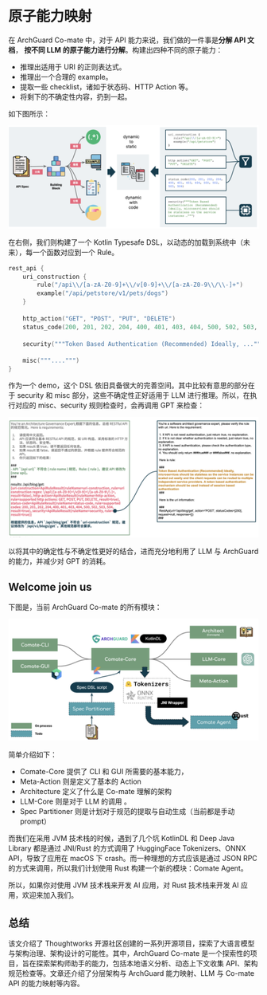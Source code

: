 # 原子能力映射

在 ArchGuard Co-mate 中，对于 API 能力来说，我们做的一件事是**分解 API 文档**， **按不同 LLM 的原子能力进行分解**。构建出四种不同的原子能力：

- 推理出适用于 URI 的正则表达式。
- 推理出一个合理的 example。
- 提取一些 checklist，诸如于状态码、HTTP Action 等。
- 将剩下的不确定性内容，扔到一起。

如下图所示：

![LLM Capability](images/llm-capability-mapping-dsl.png)

在右侧，我们则构建了一个 Kotlin Typesafe DSL，以动态的加载到系统中（未来），每一个函数对应到一个 Rule。

```kotlin
rest_api {
    uri_construction {
        rule("/api\\/[a-zA-Z0-9]+\\/v[0-9]+\\/[a-zA-Z0-9\\/\\-]+")
        example("/api/petstore/v1/pets/dogs")
    }

    http_action("GET", "POST", "PUT", "DELETE")
    status_code(200, 201, 202, 204, 400, 401, 403, 404, 500, 502, 503, 504)

    security("""Token Based Authentication (Recommended) Ideally, ...""")

    misc("""....""")
}
```

作为一个 demo，这个 DSL 依旧具备很大的完善空间。其中比较有意思的部分在于 security 和 misc 部分，这些不确定性正好适用于 LLM 进行推理。所以，在执行对应的 misc、security 规则检查时，会再调用  GPT 来检查：

![Prompt Example](images/prompt-example.png)

以将其中的确定性与不确定性更好的结合，进而充分地利用了 LLM 与 ArchGuard 的能力，并减少对 GPT 的消耗。

## Welcome join us

下图是，当前 ArchGuard Co-mate 的所有模块：

![Co-mate Modules](images/co-mate-modules.png)

简单介绍如下：

- Comate-Core 提供了 CLI 和 GUI 所需要的基本能力，
- Meta-Action 则是定义了基本的 Action
- Architecture 定义了什么是 Co-mate 理解的架构
- LLM-Core 则是对于 LLM 的调用 。
- Spec Partitioner 则是计划对于规范的提取与自动生成（当前都是手动 prompt）

而我们在采用 JVM 技术栈的时候，遇到了几个坑 KotlinDL 和 Deep Java Library 都是通过 JNI/Rust 的方式调用了 HuggingFace Tokenizers、ONNX API，导致了应用在 macOS 下 crash。而一种理想的方式应该是通过 JSON RPC 的方式来调用，所以我们计划使用 Rust 构建一个新的模块：Comate Agent。

所以，如果你对使用 JVM 技术栈来开发 AI 应用，对 Rust 技术栈来开发 AI 应用，欢迎来加入我们。

## 总结

该文介绍了 Thoughtworks 开源社区创建的一系列开源项目，探索了大语言模型与架构治理、架构设计的可能性。其中，ArchGuard Co-mate 是一个探索性的项目，旨在探索架构师助手的能力，包括本地语义分析、动态上下文收集 API、架构规范检查等。文章还介绍了分层架构与 ArchGuard 能力映射、LLM 与 Co-mate API 的能力映射等内容。